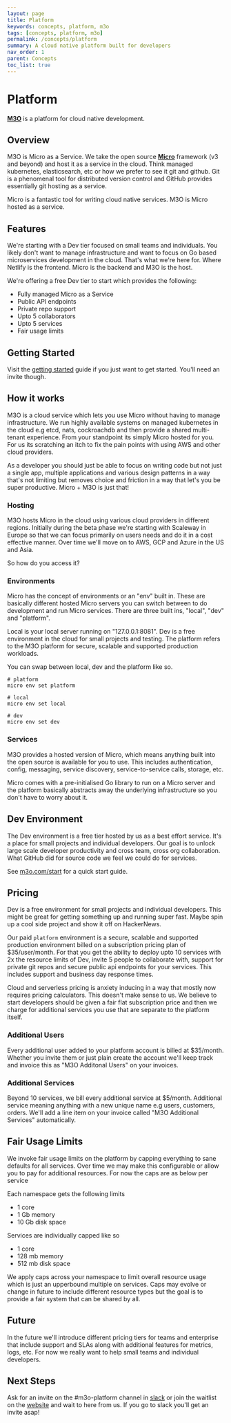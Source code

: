 ```yaml
---
layout: page
title: Platform
keywords: concepts, platform, m3o
tags: [concepts, platform, m3o]
permalink: /concepts/platform
summary: A cloud native platform built for developers
nav_order: 1
parent: Concepts
toc_list: true
---
```



# Platform


[**M3O**](https://m3o.com) is a platform for cloud native development.

## Overview

M3O is Micro as a Service. We take the open source [**Micro**](https://github.com/micro/micro) framework (v3 and beyond) 
and host it as a service in the cloud. Think managed kubernetes, elasticsearch, etc or how we prefer to see it git 
and github. Git is a phenomenal tool for distributed version control and GitHub provides essentially git hosting as a service.

Micro is a fantastic tool for writing cloud native services. M3O is Micro hosted as a service.

## Features

We're starting with a Dev tier focused on small teams and individuals. You likely don't want to manage infrastructure 
and want to focus on Go based microservices development in the cloud. That's what we're here for. Where Netlify 
is the frontend. Micro is the backend and M3O is the host.

We're offering a free Dev tier to start which provides the following:

- Fully managed Micro as a Service
- Public API endpoints
- Private repo support
- Upto 5 collaborators
- Upto 5 services
- Fair usage limits

## Getting Started

Visit the [getting started](/getting-started) guide if you just want to get started. You'll need an invite though.

## How it works

M3O is a cloud service which lets you use Micro without having to manage infrastructure. We run highly available 
systems on managed kubernetes in the cloud e.g etcd, nats, cockroachdb and then provide a shared multi-tenant 
experience. From your standpoint its simply Micro hosted for you. For us its scratching an itch to fix 
the pain points with using AWS and other cloud providers.

As a developer you should just be able to focus on writing code but not just a single app, multiple applications 
and various design patterns in a way that's not limiting but removes choice and friction in a way that let's 
you be super productive. Micro + M3O is just that!

### Hosting

M3O hosts Micro in the cloud using various cloud providers in different regions. Initially during the beta phase 
we're starting with Scaleway in Europe so that we can focus primarily on users needs and do it in a cost effective 
manner. Over time we'll move on to AWS, GCP and Azure in the US and Asia.

So how do you access it?

### Environments

Micro has the concept of environments or an "env" built in. These are basically different hosted Micro servers 
you can switch between to do development and run Micro services. There are three built ins, "local", "dev" and "platform". 

Local is your local server running on "127.0.0.1:8081". Dev is a free environment in the cloud for small projects 
and testing. The platform refers to the M3O platform for secure, scalable and supported production workloads.

You can swap between local, dev and the platform like so.

```
# platform
micro env set platform

# local
micro env set local

# dev
micro env set dev
```

### Services

M3O provides a hosted version of Micro, which means anything built into the open source is available for you to use. 
This includes authentication, config, messaging, service discovery, service-to-service calls, storage, etc.

Micro comes with a pre-initialised Go library to run on a Micro server and the platform basically abstracts 
away the underlying infrastructure so you don't have to worry about it.

## Dev Environment

The Dev environment is a free tier hosted by us as a best effort service. It's a place for small projects and individual developers. 
Our goal is to unlock large scale developer productivity and cross team, cross org collaboration. What GitHub did for source code 
we feel we could do for services.


See [m3o.com/start](https://m3o.com/start) for a quick start guide.

## Pricing

Dev is a free environment for small projects and individual developers. This might be great for getting something up and 
running super fast. Maybe spin up a cool side project and show it off on HackerNews.

Our paid `platform` environment is a secure, scalable and supported production environment billed on a subscription pricing 
plan of $35/user/month. For that you get the ability to deploy upto 10 services with 2x the resource limits of Dev, invite 5 
people to collaborate with, support for private git repos and secure public api endpoints for your services. This includes 
support and business day response times.

Cloud and serverless pricing is anxiety inducing in a way that mostly now requires pricing calculators. This 
doesn't make sense to us. We believe to start developers should be given a fair flat subscription price 
and then we charge for additional services you use that are separate to the platform itself. 

### Additional Users

Every additional user added to your platform account is billed at $35/month. Whether you invite them or just plain create the 
account we'll keep track and invoice this as "M3O Additonal Users" on your invoices.

### Additional Services

Beyond 10 services, we bill every additional service at $5/month. Additional service meaning anything with a new unique name 
e.g users, customers, orders. We'll add a line item on your invoice called "M3O Additional Services" automatically.

## Fair Usage Limits

We invoke fair usage limits on the platform by capping everything to sane defaults for all services. Over time we may 
make this configurable or allow you to pay for additional resources. For now the caps are as below per service

Each namespace gets the following limits

- 1 core
- 1 Gb memory
- 10 Gb disk space

Services are individually capped like so

- 1 core
- 128 mb memory
- 512 mb disk space

We apply caps across your namespace to limit overall resource usage which is just an upperbound multiple on services. 
Caps may evolve or change in future to include different resource types but the goal is to provide a fair system that 
can be shared by all.

## Future 

In the future we'll introduce different pricing tiers for teams and enterprise that include support and SLAs along with 
additional features for metrics, logs, etc. For now we really want to help small teams and individual developers.

## Next Steps

Ask for an invite on the #m3o-platform channel in [slack](https://slack.m3o.com) or join the waitlist on 
the [website](https://m3o.com) and wait to here from us. If you go to slack you'll get an invite asap!
